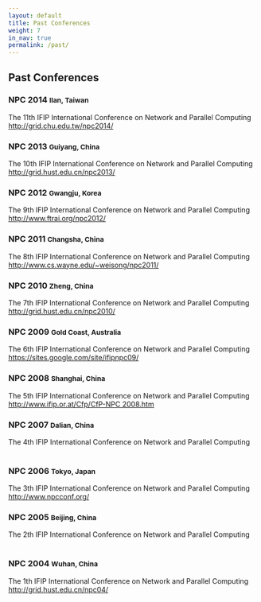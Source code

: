 ```yaml
---
layout: default
title: Past Conferences
weight: 7
in_nav: true
permalink: /past/
---
```


<div class="row">
  <div class="col-md-8">
    <h2>Past Conferences</h2>
  </div>
</div>

<div class="row">  
  <div class="col-md-6">
      <h3>NPC 2014 <small>Ilan, Taiwan</small></h3>
      The 11th IFIP International Conference on Network and Parallel Computing <br/>
      <a href="http://grid.chu.edu.tw/npc2014/">http://grid.chu.edu.tw/npc2014/</a>
  </div>
  
  <div class="col-md-6">
    <h3>NPC 2013 <small>Guiyang, China</small></h3>
    The 10th IFIP International Conference on Network and Parallel Computing <br/>
    <a href="http://grid.hust.edu.cn/npc2013/">http://grid.hust.edu.cn/npc2013/</a>
  </div>

  <div class="col-md-6">
    <h3>NPC 2012 <small>Gwangju, Korea</small></h3>
    The 9th IFIP International Conference on Network and Parallel Computing <br/>
    <a href="http://www.ftrai.org/npc2012/">http://www.ftrai.org/npc2012/</a>
  </div>

  <div class="col-md-6">
    <h3>NPC 2011 <small>Changsha, China</small></h3>
    The 8th IFIP International Conference on Network and Parallel Computing <br/>
    <a href="http://www.cs.wayne.edu/~weisong/npc2011/">http://www.cs.wayne.edu/~weisong/npc2011/</a>
  </div>

  <div class="col-md-6">
    <h3>NPC 2010 <small>Zheng, China</small></h3>
    The 7th IFIP International Conference on Network and Parallel Computing <br/>
    <a href="http://grid.hust.edu.cn/npc2010/">http://grid.hust.edu.cn/npc2010/</a>
  </div>

  <div class="col-md-6">
    <h3>NPC 2009 <small>Gold Coast, Australia</small></h3>
    The 6th IFIP International Conference on Network and Parallel Computing <br/>
    <a href="https://sites.google.com/site/ifipnpc09/">https://sites.google.com/site/ifipnpc09/</a>
  </div>

  <div class="col-md-6">
    <h3>NPC 2008 <small>Shanghai, China</small></h3>
    The 5th IFIP International Conference on Network and Parallel Computing <br/>
    <a href="http://www.ifip.or.at/Cfp/CfP-NPC%202008.htm">http://www.ifip.or.at/Cfp/CfP-NPC 2008.htm</a>
  </div>

  <div class="col-md-6">
    <h3>NPC 2007 <small>Dalian, China</small></h3>
    The 4th IFIP International Conference on Network and Parallel Computing <br/>
    <br/>
  </div>

  <div class="col-md-6">
    <h3>NPC 2006 <small>Tokyo, Japan</small></h3>
    The 3th IFIP International Conference on Network and Parallel Computing <br/>
    <a href="http://www.npcconf.org/">http://www.npcconf.org/</a>
  </div>

  <div class="col-md-6">
    <h3>NPC 2005 <small>Beijing, China</small></h3>
    The 2th IFIP International Conference on Network and Parallel Computing <br/>
    <br/>
  </div>

  <div class="col-md-6">
    <h3>NPC 2004 <small>Wuhan, China</small></h3>
    The 1th IFIP International Conference on Network and Parallel Computing <br/>
    <a href="http://grid.hust.edu.cn/npc04/">http://grid.hust.edu.cn/npc04/</a>
  </div>
</div>
